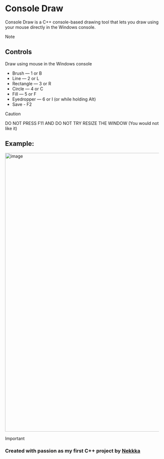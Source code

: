 # Console Draw

Console Draw is a C++ console-based drawing tool that lets you draw using your mouse directly in the Windows console.

>[!NOTE]
>  ## Controls
>
>Draw using mouse in the Windows console
>-  Brush — 1 or B 
>-  Line — 2 or L
>-  Rectangle — 3 or R
>-  Circle — 4 or C
>-  Fill — 5 or F
>-  Eyedropper — 6 or I (or while holding Alt)
>-  Save - F2


>[!CAUTION]
>DO NOT PRESS F11 AND DO NOT TRY RESIZE THE WINDOW (You would not like it)

  ## Example:

<img width="1200" height="914" alt="image" src="https://github.com/user-attachments/assets/9e3b8a08-bd98-4fe6-b104-d918df9d674e" />

>[!IMPORTANT]
>### Created with passion as my first C++ project by [Nekkka](https://github.com/Nekkkka)
